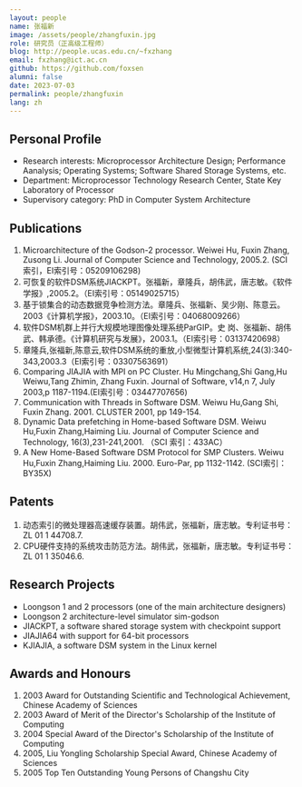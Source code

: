 ```yaml
---
layout: people
name: 张福新
image: /assets/people/zhangfuxin.jpg
role: 研究员（正高级工程师）
blog: http://people.ucas.edu.cn/~fxzhang
email: fxzhang@ict.ac.cn
github: https://github.com/foxsen
alumni: false
date: 2023-07-03
permalink: people/zhangfuxin
lang: zh
---
```


## Personal Profile

* Research interests: Microprocessor Architecture Design; Performance Aanalysis; Operating Systems; Software Shared Storage Systems, etc.
* Department: Microprocessor Technology Research Center, State Key Laboratory of Processor
* Supervisory category: PhD in Computer System Architecture

## Publications

1. Microarchitecture of the Godson-2 processor. Weiwei Hu, Fuxin Zhang, Zusong Li. Journal of Computer Science and Technology, 2005.2. (SCI索引，EI索引号：05209106298)
2. 可恢复的软件DSM系统JIACKPT。张福新，章隆兵，胡伟武，唐志敏。《软件学报》,2005.2。（EI索引号：05149025715）
3. 基于锁集合的动态数据竞争检测方法。章隆兵、张福新、吴少刚、陈意云。2003《计算机学报》，2003.10。（EI索引号：04068009266）
4. 软件DSM机群上并行大规模地理图像处理系统ParGIP。史 岗、张福新、胡伟武、韩承德。《计算机研究与发展》，2003.1。（EI索引号：03137420698）
5. 章隆兵,张福新,陈意云,软件DSM系统的重放,小型微型计算机系统,24(3):340-343,2003.3（EI索引号：03307563691）
6. Comparing JIAJIA with MPI on PC Cluster. Hu Mingchang,Shi Gang,Hu Weiwu,Tang Zhimin, Zhang Fuxin. Journal of Software, v14,n 7, July 2003,p 1187-1194.(EI索引号：03447707656)
7. Communication with Threads in Software DSM. Weiwu Hu,Gang Shi, Fuxin Zhang. 2001. CLUSTER 2001, pp 149-154.
8. Dynamic Data prefetching in Home-based Software DSM. Weiwu Hu,Fuxin Zhang,Haiming Liu. Journal of Computer Science and Technology, 16(3),231-241,2001. （SCI 索引：433AC）
9. A New Home-Based Software DSM Protocol for SMP Clusters. Weiwu Hu,Fuxin Zhang,Haiming Liu. 2000. Euro-Par, pp 1132-1142. (SCI索引：BY35X)

## Patents

1. 动态索引的微处理器高速缓存装置。胡伟武，张福新，唐志敏。专利证书号：ZL 01 1 44708.7.
2. CPU硬件支持的系统攻击防范方法。胡伟武，张福新，唐志敏。专利证书号：ZL 01 1 35046.6.

## Research Projects

* Loongson 1 and 2 processors (one of the main architecture designers)
* Loongson 2 architecture-level simulator sim-godson
* JIACKPT, a software shared storage system with checkpoint support
* JIAJIA64 with support for 64-bit processors
* KJIAJIA, a software DSM system in the Linux kernel

## Awards and Honours

1. 2003 Award for Outstanding Scientific and Technological Achievement, Chinese Academy of Sciences
2. 2003 Award of Merit of the Director's Scholarship of the Institute of Computing
3. 2004 Special Award of the Director's Scholarship of the Institute of Computing
4. 2005, Liu Yongling Scholarship Special Award, Chinese Academy of Sciences
5. 2005 Top Ten Outstanding Young Persons of Changshu City
